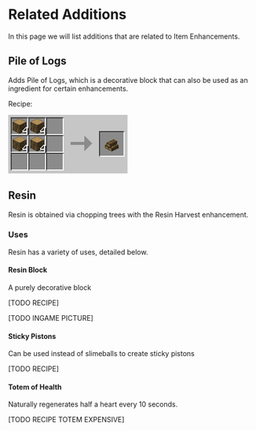 # Related Additions

In this page we will list additions that are related to Item Enhancements.

## Pile of Logs

Adds Pile of Logs, which is a decorative block that can also be used as an ingredient for certain enhancements.

Recipe:

![Pile of Logs Recipe](/img/recipe/pile_of_logs.png)

## Resin

Resin is obtained via chopping trees with the Resin Harvest enhancement.

### Uses

Resin has a variety of uses, detailed below.

#### Resin Block

A purely decorative block

[TODO RECIPE]

[TODO INGAME PICTURE]

#### Sticky Pistons

Can be used instead of slimeballs to create sticky pistons

[TODO RECIPE]

#### Totem of Health

Naturally regenerates half a heart every 10 seconds.

[TODO RECIPE TOTEM EXPENSIVE]